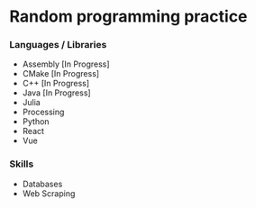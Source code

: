 # Random programming practice

### Languages / Libraries
* Assembly [In Progress]
* CMake [In Progress]
* C++ [In Progress]
* Java [In Progress]
* Julia
* Processing
* Python
* React
* Vue

### Skills
* Databases
* Web Scraping
